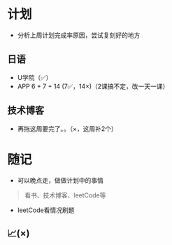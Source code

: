 # 计划
- 分析上周计划完成率原因，尝试复刻好的地方
## 日语
- U学院（✅）
- APP 6 + 7 + 14 (7✅，14×)（2课搞不定，改一天一课）
## 技术博客
- 再拖这周要完了。。（×，这周补2个）
# 随记
- 可以晚点走，做做计划中的事情
> 看书、技术博客、leetCode等
- leetCode看情况刷题
## 📈(×)
